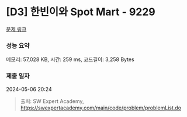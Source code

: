 # [D3] 한빈이와 Spot Mart - 9229 

[문제 링크](https://swexpertacademy.com/main/code/problem/problemDetail.do?contestProbId=AW8Wj7cqbY0DFAXN) 

### 성능 요약

메모리: 57,028 KB, 시간: 259 ms, 코드길이: 3,258 Bytes

### 제출 일자

2024-05-06 20:24



> 출처: SW Expert Academy, https://swexpertacademy.com/main/code/problem/problemList.do
